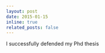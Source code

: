 ```yaml
---
layout: post
date: 2015-01-15
inline: true
related_posts: false
---
```


I successfully defended my Phd thesis


